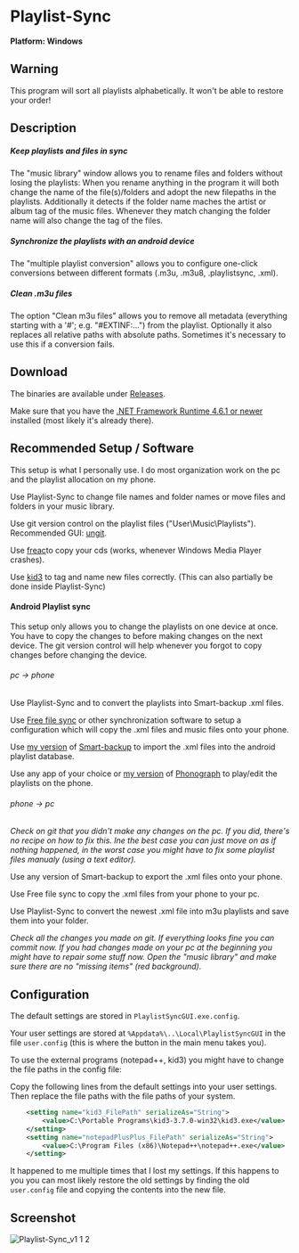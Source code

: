 # Playlist-Sync

**Platform: Windows**

## Warning

This program will sort all playlists alphabetically. It won't be able to restore your order!

## Description

##### Keep playlists and files in sync

The "music library" window allows you to rename files and folders without losing the playlists: When you rename anything in the program it will both change the name of the file(s)/folders and adopt the new filepaths in the playlists. Additionally it detects if the folder name maches the artist or album tag of the music files. Whenever they match changing the folder name will also change the tag of the files.

##### Synchronize the playlists with an android device

The "multiple playlist conversion" allows you to configure one-click conversions between different formats (.m3u, .m3u8, .playlistsync, .xml).

##### Clean .m3u files

The option "Clean m3u files" allows you to remove all metadata (everything starting with a '#'; e.g. "#EXTINF:...") from the playlist. Optionally it also replaces all relative paths with absolute paths. Sometimes it's necessary to use this if a conversion fails.

## Download

The binaries are available under [Releases](https://github.com/Sogolumbo/Playlist-Sync/releases).

Make sure that you have the [.NET Framework Runtime 4.6.1 or newer](https://www.microsoft.com/net/download/windows) installed (most likely it's already there).

## Recommended Setup / Software

This setup is what I personally use. I do most organization work on the pc and the playlist allocation on my phone.

Use Playlist-Sync to change file names and folder names or move files and folders in your music library.

Use git version control on the playlist files ("User\Music\Playlists"). Recommended GUI: [ungit](https://github.com/FredrikNoren/ungit/releases).

Use [freac](https://www.freac.org/)to copy your cds (works, whenever Windows Media Player crashes).

Use [kid3](https://kid3.kde.org/) to tag and name new files correctly. (This can also partially be done inside Playlist-Sync)

#### Android Playlist sync

This setup only allows you to change the playlists on one device at once. You have to copy the changes to before making changes on the next device. The git version control will help whenever you forgot to copy changes before changing the device.

###### pc -> phone

Use Playlist-Sync and  to convert the playlists into Smart-backup .xml files.

Use [Free file sync](https://freefilesync.org/) or other synchronization software to setup a configuration which will copy the .xml files and music files onto your phone.

Use [my version](https://github.com/Sogolumbo/Slight-backup/releases) of [Smart-backup](https://github.com/handschuh/Slight-backup) to import the .xml files into the android playlist database.

Use any app of your choice or [my version](https://github.com/Sogolumbo/Phonograph/releases) of [Phonograph](https://github.com/kabouzeid/Phonograph) to play/edit the playlists on the phone.

###### phone -> pc

*Check on git that you didn't make any changes on the pc. If you did, there's no recipe on how to fix this. Ine the best case you can just move on as if nothing happened, in the worst case you might have to fix some playlist files manualy (using a text editor).*

Use any version of Smart-backup to export the .xml files onto your phone.

Use Free file sync to copy the .xml files from your phone to your pc.

Use Playlist-Sync to convert the newest .xml file into m3u playlists and save them into your folder.

*Check all the changes you made on git. If everything looks fine you can commit now. If you had changes made on your pc at the beginning you might have to repair some stuff now. Open the "music library" and make sure there are no "missing items" (red background).*

## Configuration

The default settings are stored in `PlaylistSyncGUI.exe.config`.

Your user settings are stored at `%Appdata%\..\Local\PlaylistSyncGUI` in the file `user.config` (this is where the button in the main menu takes you).

To use the external programs (notepad++, kid3) you might have to change the file paths in the config file:

Copy the following lines from the default settings into your user settings. Then replace the file paths with the file paths of your system.



```xml
    <setting name="kid3_FilePath" serializeAs="String">
        <value>C:\Portable Programs\kid3-3.7.0-win32\kid3.exe</value>
    </setting>
    <setting name="notepadPlusPlus_FilePath" serializeAs="String">
        <value>C:\Program Files (x86)\Notepad++\notepad++.exe</value>
    </setting>
```

It happened to me multiple times that I lost my settings. If this happens to you you can most likely restore the old settings by finding the old `user.config` file and copying the contents into the new file.

## Screenshot
![Playlist-Sync_v1 1 2](https://user-images.githubusercontent.com/33571916/101524396-27be8700-398a-11eb-9115-8c6a907b014f.png)
